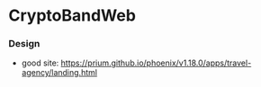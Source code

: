# CryptoBandWeb

### Design
- good site: https://prium.github.io/phoenix/v1.18.0/apps/travel-agency/landing.html